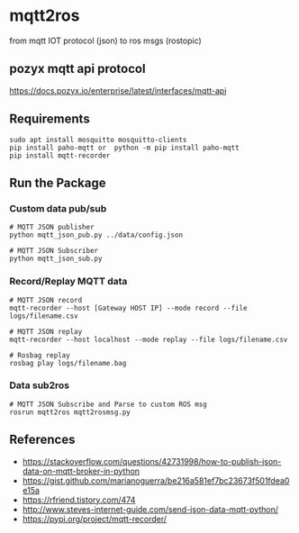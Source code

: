 # mqtt2ros
from mqtt IOT protocol (json) to ros msgs (rostopic)

## pozyx mqtt api protocol
https://docs.pozyx.io/enterprise/latest/interfaces/mqtt-api

## Requirements

```
sudo apt install mosquitto mosquitto-clients
pip install paho-mqtt or  python -m pip install paho-mqtt
pip install mqtt-recorder
```

## Run the Package
### Custom data pub/sub
```
# MQTT JSON publisher
python mqtt_json_pub.py ../data/config.json

# MQTT JSON Subscriber
python mqtt_json_sub.py
```
### Record/Replay MQTT data
```
# MQTT JSON record
mqtt-recorder --host [Gateway HOST IP] --mode record --file logs/filename.csv

# MQTT JSON replay
mqtt-recorder --host localhost --mode replay --file logs/filename.csv

# Rosbag replay
rosbag play logs/filename.bag
```
### Data sub2ros
```
# MQTT JSON Subscribe and Parse to custom ROS msg
rosrun mqtt2ros mqtt2rosmsg.py
```
## References
* https://stackoverflow.com/questions/42731998/how-to-publish-json-data-on-mqtt-broker-in-python
* https://gist.github.com/marianoguerra/be216a581ef7bc23673f501fdea0e15a
* https://rfriend.tistory.com/474
* http://www.steves-internet-guide.com/send-json-data-mqtt-python/
* https://pypi.org/project/mqtt-recorder/
